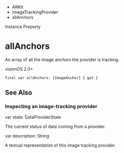 

- ARKit
- ImageTrackingProvider
-  allAnchors 

Instance Property

# allAnchors

An array of all the image anchors the provider is tracking.

visionOS 2.0+

``` source
final var allAnchors: [ImageAnchor] { get }
```

## See Also

### Inspecting an image-tracking provider

var state: DataProviderState

The current status of data coming from a provider.

var description: String

A textual representation of this image tracking provider.

